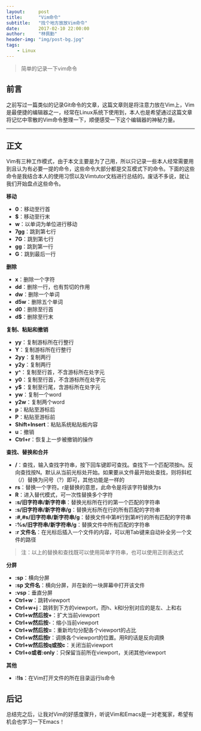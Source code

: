 ```yaml
---
layout:     post
title:      "Vim命令"
subtitle:   "找个地方放放Vim命令"
date:       2017-02-10 22:00:00
author:     "林佩勤"
header-img: "img/post-bg.jpg"
tags:
    - Linux
---
```


> 简单的记录一下vim命令


## 前言

之前写过一篇类似的记录Git命令的文章，这篇文章则是将注意力放在Vim上，Vim是最便捷的编辑器之一，经常在Linux系统下使用到，本人也是希望通过这篇文章将记忆中零散的Vim命令整理一下，顺便感受一下这个编辑器的神秘力量。

---

## 正文

Vim有三种工作模式，由于本文主要是为了己用，所以只记录一些本人经常需要用到且认为有必要一提的命令，这些命令大部分都是交互模式下的命令。下面的这些命令是我结合本人的使用习惯以及Vimtutor文档进行总结的。废话不多说，就让我们开始盘点这些命令。

**移动**

- **0**：移动至行首
- **$**：移动至行末
- **w**：以单词为单位进行移动
- **7gg**：跳到第七行
- **7G**：跳到第七行
- **gg**：跳到第一行
- **G**：跳到最后一行

**删除**

- **x**：删除一个字符
- **dd**：删除一行，也有剪切的作用
- **dw**：删除一个单词
- **d5w**：删除五个单词
- **d0**：删除至行首
- **d$**：删除至行末

**复制、粘贴和撤销**

- **yy**：复制游标所在行整行
- **Y**：复制游标所在行整行
- **2yy**：复制两行
- **y2y**：复制两行
- **y^**：复制至行首，不含游标所在处字元
- **y0**：复制至行首，不含游标所在处字元
- **y$**：复制至行尾，含游标所在处字元
- **yw**：复制一个word
- **y2w**：复制两个word
- **p**：粘贴至游标后
- **P**：粘贴至游标前
- **Shift+Insert**：粘贴系统粘贴板内容
- **u**：撤销
- **Ctrl+r**：恢复上一步被撤销的操作

**查找、替换和合并**

- **/**：查找，输入查找字符串，按下回车键即可查找。查找下一个匹配项按n。反向查找按N。默认从当前光标处开始。如果要从文件最开始处查找，则将斜杠（/）替换为问号（?）即可，其他功能是一样的
- **rs**：替换一个字符。r是替换的意思，此命令是将该字符替换为s
- **R**：进入替代模式，可一次性替换多个字符
- **:s/旧字符串/新字符串**：替换光标所在行的第一个匹配的字符串
- **:s/旧字符串/新字符串/g**：替换光标所在行的所有匹配的字符串
- **:#,#s/旧字符串/新字符串/g**：替换文件中第#行到第#行的所有匹配的字符串
- **:%s/旧字符串/新字符串/g**：替换文件中所有匹配的字符串
- **:r 文件名**：在光标后插入一个文件的内容，可以用Tab键来自动补全另一个文件的路径

> 注：以上的替换和查找既可以使用简单字符串，也可以使用正则表达式

**分屏**

- **:sp**：横向分屏
- **:sp 文件名**：横向分屏，并在新的一块屏幕中打开该文件
- **:vsp**：垂直分屏
- **Ctrl+w**：跳转viewport
- **Ctrl+w+j**：跳转到下方的viewport，而h、k和l分别对应的是左、上和右
- **Ctrl+w然后按+**：扩大当前viewport
- **Ctrl+w然后按-**：缩小当前viewport
- **Ctrl+w然后按=**：重新均匀分配各个viewport的占比
- **Ctrl+w然后按r**：调换各个viewport的位置。用R的话是反向调换
- **Ctrl+w然后按q或按c**：关闭当前viewport
- **Ctrl+o或者:only**：只保留当前所在viewport，关闭其他viewport

**其他**

- **:!ls**：在Vim打开文件的所在目录运行ls命令

## 后记

总结完之后，让我对Vim的好感度骤升，听说Vim和Emacs是一对老冤家，希望有机会也学习一下Emacs！
